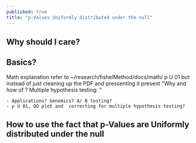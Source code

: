 ```yaml
---
published: true
title: "p-Values Uniformly distributed under the null"
---
```



## Why should I care?


## Basics?



Math explanation refer to ~/research/fishelMethod/docs/math/ p U 01 
but instead of just cleaning up the PDF and pressenting it present 
"Why and how of ? Multiple hypothesis testing: "  

    - Applications? Genomics? A/ B testing? 
    - p U 01, QQ plot and  correcting for multiple hypothesis testing?


## How to use the fact that p-Values are Uniformly distributed under the null